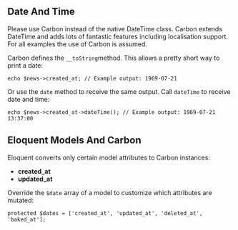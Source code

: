 ## Date And Time

Please use Carbon instead of the native DateTime class. Carbon extends DateTime and adds lots of fantastic features including localisation support. For all examples the use of Carbon is assumed.

Carbon defines the `__toString`method. This allows a pretty short way to print a date:

    echo $news->created_at; // Example output: 1969-07-21

Or use the `date` method to receive the same output. Call `dateTime` to receive date and time:

    echo $news->created_at->dateTime(); // Example output: 1969-07-21 13:37:00

## Eloquent Models And Carbon

Eloquent converts only certain model attributes to Carbon instances:

* **created_at**
* **updated_at**

Override the `$date` array of a model to customize which attributes are mutated:

    protected $dates = ['created_at', 'updated_at', 'deleted_at', 'baked_at'];
